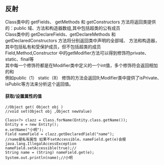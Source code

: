## 反射
Class类中的 getFields、 getMethods 和 getConstructors 方法将返回类提供的：public 域、方法和构造器数组,其中包括超类的公有成员
<br/>Class类中的 getDeclareFields、getDeclareMethods 和 getDeclaredConstructors 方法将分别返回类中声明的全部域、 方法和构造器，其中包括私有和受保护成员，但不包括超类的成员
<br/>Field,Method,Constructor 中的getModifier方法可以得到修饰符private、static、final等
<br/>其中每一个修饰符都是在Modifier类中定义的一个int值，多个修饰符会返回相加的和
<br/>例如public（1） static（8） 修饰的方法会返回9;Modifier类中提供了isPrivate、isPublic等方法来分析这个返回值。

#### 获取/设置属性的值
```
//Object get( Object obj )
//void set(Object obj ,Object newValue)

Class<?> clazz = Class.forName(Entity.class.getName());
Entity e = new Entity();
e.setName("小明");
Field nameField = clazz.getDeclaredField("name");
//name是私有属性 如果不setAccessible，nameField.get(e)会报java.lang.IllegalAccessException
nameField.setAccessible(true);//
String name = (String) nameField.get(e);
System.out.println(name);//小明
```






